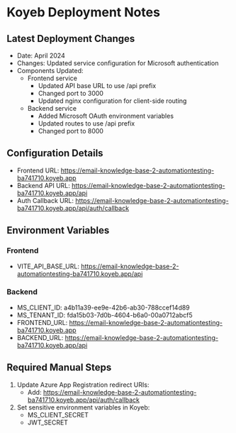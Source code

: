 # Koyeb Deployment Notes

## Latest Deployment Changes
- Date: April 2024
- Changes: Updated service configuration for Microsoft authentication
- Components Updated:
  - Frontend service
    - Updated API base URL to use /api prefix
    - Changed port to 3000
    - Updated nginx configuration for client-side routing
  - Backend service
    - Added Microsoft OAuth environment variables
    - Updated routes to use /api prefix
    - Changed port to 8000

## Configuration Details
- Frontend URL: https://email-knowledge-base-2-automationtesting-ba741710.koyeb.app
- Backend API URL: https://email-knowledge-base-2-automationtesting-ba741710.koyeb.app/api
- Auth Callback URL: https://email-knowledge-base-2-automationtesting-ba741710.koyeb.app/api/auth/callback

## Environment Variables
### Frontend
- VITE_API_BASE_URL: https://email-knowledge-base-2-automationtesting-ba741710.koyeb.app/api

### Backend
- MS_CLIENT_ID: a4b11a39-ee9e-42b6-ab30-788ccef14d89
- MS_TENANT_ID: fda15b03-7d0b-4604-b6a0-00a0712abcf5
- FRONTEND_URL: https://email-knowledge-base-2-automationtesting-ba741710.koyeb.app
- BACKEND_URL: https://email-knowledge-base-2-automationtesting-ba741710.koyeb.app/api

## Required Manual Steps
1. Update Azure App Registration redirect URIs:
   - Add: https://email-knowledge-base-2-automationtesting-ba741710.koyeb.app/api/auth/callback
2. Set sensitive environment variables in Koyeb:
   - MS_CLIENT_SECRET
   - JWT_SECRET
